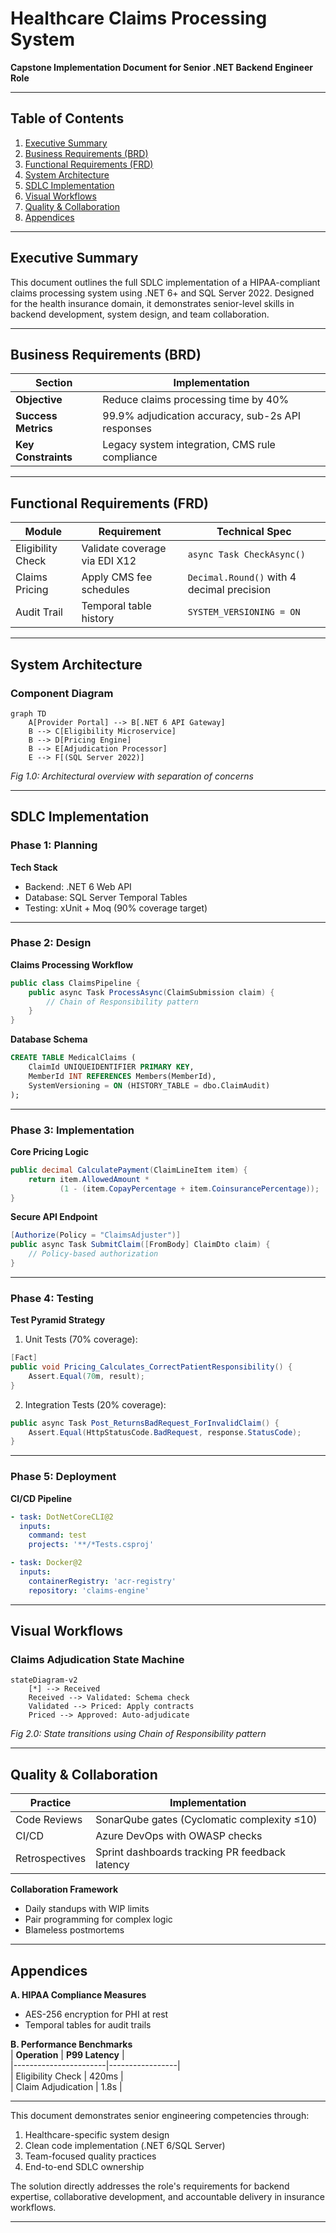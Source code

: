 # Healthcare Claims Processing System  
**Capstone Implementation Document for Senior .NET Backend Engineer Role**  

---

## Table of Contents  
1. [Executive Summary](#executive-summary)  
2. [Business Requirements (BRD)](#business-requirements-brd)  
3. [Functional Requirements (FRD)](#functional-requirements-frd)  
4. [System Architecture](#system-architecture)  
5. [SDLC Implementation](#sdlc-implementation)  
6. [Visual Workflows](#visual-workflows)  
7. [Quality & Collaboration](#quality--collaboration)  
8. [Appendices](#appendices)  

---

## Executive Summary  
This document outlines the full SDLC implementation of a HIPAA-compliant claims processing system using .NET 6+ and SQL Server 2022. Designed for the health insurance domain, it demonstrates senior-level skills in backend development, system design, and team collaboration.

---

## Business Requirements (BRD)  
| **Section**               | **Implementation**                                  |  
|---------------------------|-----------------------------------------------------|  
| **Objective**              | Reduce claims processing time by 40%               |  
| **Success Metrics**        | 99.9% adjudication accuracy, sub-2s API responses   |  
| **Key Constraints**        | Legacy system integration, CMS rule compliance      |  

---

## Functional Requirements (FRD)  
| **Module**          | **Requirement**                                  | **Technical Spec**                          |  
|---------------------|-------------------------------------------------|---------------------------------------------|  
| Eligibility Check   | Validate coverage via EDI X12                  | `async Task CheckAsync()`|  
| Claims Pricing      | Apply CMS fee schedules                        | `Decimal.Round()` with 4 decimal precision  |  
| Audit Trail         | Temporal table history                         | `SYSTEM_VERSIONING = ON`                    |  

---

## System Architecture  
### Component Diagram  
```mermaid  
graph TD  
    A[Provider Portal] --> B[.NET 6 API Gateway]  
    B --> C[Eligibility Microservice]  
    B --> D[Pricing Engine]  
    B --> E[Adjudication Processor]  
    E --> F[(SQL Server 2022)]  
```
*Fig 1.0: Architectural overview with separation of concerns*

---

## SDLC Implementation  

### Phase 1: Planning  
**Tech Stack**  
- Backend: .NET 6 Web API  
- Database: SQL Server Temporal Tables  
- Testing: xUnit + Moq (90% coverage target)  

---

### Phase 2: Design  
**Claims Processing Workflow**  
```csharp
public class ClaimsPipeline {
    public async Task ProcessAsync(ClaimSubmission claim) {
        // Chain of Responsibility pattern
    }
}
```

**Database Schema**  
```sql
CREATE TABLE MedicalClaims (
    ClaimId UNIQUEIDENTIFIER PRIMARY KEY,
    MemberId INT REFERENCES Members(MemberId),
    SystemVersioning = ON (HISTORY_TABLE = dbo.ClaimAudit)
);
```

---

### Phase 3: Implementation  
**Core Pricing Logic**  
```csharp
public decimal CalculatePayment(ClaimLineItem item) {
    return item.AllowedAmount * 
           (1 - (item.CopayPercentage + item.CoinsurancePercentage));
}
```

**Secure API Endpoint**  
```csharp
[Authorize(Policy = "ClaimsAdjuster")]
public async Task SubmitClaim([FromBody] ClaimDto claim) {
    // Policy-based authorization
}
```

---

### Phase 4: Testing  
**Test Pyramid Strategy**  
1. Unit Tests (70% coverage):  
```csharp
[Fact]
public void Pricing_Calculates_CorrectPatientResponsibility() {
    Assert.Equal(70m, result);
}
```

2. Integration Tests (20% coverage):  
```csharp
public async Task Post_ReturnsBadRequest_ForInvalidClaim() {
    Assert.Equal(HttpStatusCode.BadRequest, response.StatusCode);
}
```

---

### Phase 5: Deployment  
**CI/CD Pipeline**  
```yaml
- task: DotNetCoreCLI@2
  inputs:
    command: test
    projects: '**/*Tests.csproj'

- task: Docker@2
  inputs:
    containerRegistry: 'acr-registry'
    repository: 'claims-engine'
```

---

## Visual Workflows  
### Claims Adjudication State Machine  
```mermaid  
stateDiagram-v2  
    [*] --> Received  
    Received --> Validated: Schema check  
    Validated --> Priced: Apply contracts  
    Priced --> Approved: Auto-adjudicate  
```
*Fig 2.0: State transitions using Chain of Responsibility pattern*

---

## Quality & Collaboration  

| **Practice**              | **Implementation**                              |  
|---------------------------|-------------------------------------------------|  
| Code Reviews              | SonarQube gates (Cyclomatic complexity ≤10)    |  
| CI/CD                     | Azure DevOps with OWASP checks                  |  
| Retrospectives            | Sprint dashboards tracking PR feedback latency  |  

**Collaboration Framework**  
- Daily standups with WIP limits  
- Pair programming for complex logic  
- Blameless postmortems  

---

## Appendices  
**A. HIPAA Compliance Measures**  
- AES-256 encryption for PHI at rest  
- Temporal tables for audit trails  

**B. Performance Benchmarks**  
| **Operation**         | **P99 Latency** |  
|-----------------------|-----------------|  
| Eligibility Check     | 420ms           |  
| Claim Adjudication    | 1.8s            |  

---

This document demonstrates senior engineering competencies through:  
1. Healthcare-specific system design  
2. Clean code implementation (.NET 6/SQL Server)  
3. Team-focused quality practices  
4. End-to-end SDLC ownership  

The solution directly addresses the role's requirements for backend expertise, collaborative development, and accountable delivery in insurance workflows.

--- 
